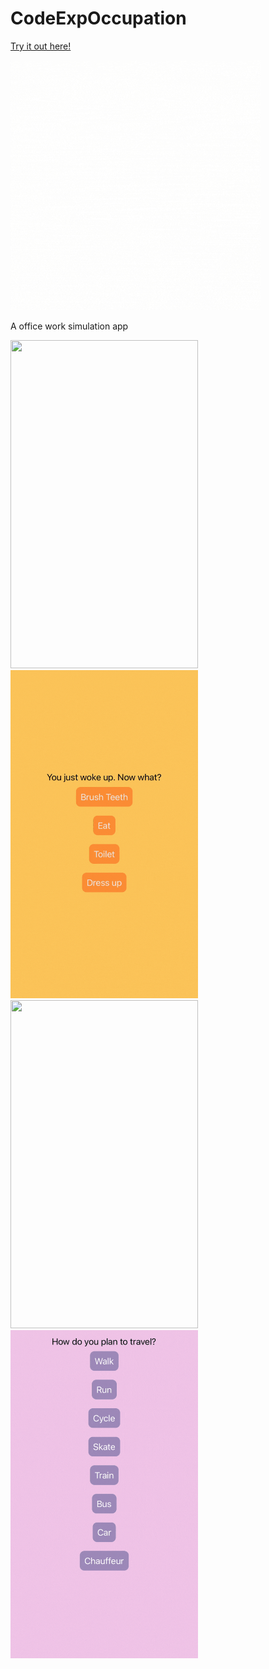 # CodeExpOccupation

[Try it out here!](https://snack.expo.io/RooHNi_wB)

<img src="/ReadMeImages/OccupationLogo.gif" width="400" height="400">

A office work simulation app

<img src="/ReadMeImages/SnoozeGif.gif" width="300" height="525">

<img src="/ReadMeImages/MorningGif.gif" width="300" height="525">

<img src="/ReadMeImages/OfficeWork.gif" width="300" height="525">

<img src="/ReadMeImages/ComeHomeGif.gif" width="300" height="525">


